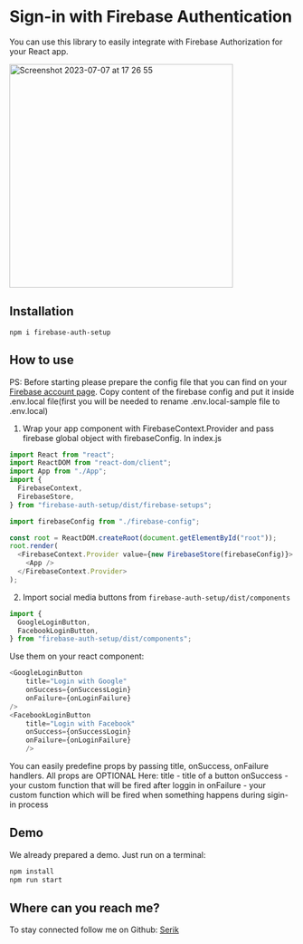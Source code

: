 # Sign-in with Firebase Authentication

You can use this library to easily integrate with Firebase Authorization for your React app.

<img width="395" alt="Screenshot 2023-07-07 at 17 26 55" src="https://github.com/serikshaikamalov/firebase-auth-setup/assets/11631958/d71aa5a2-cba8-467a-9c2c-9027f07bc00d">

## Installation

```
npm i firebase-auth-setup
```

## How to use

PS: Before starting please prepare the config file that you can find on your [Firebase account page](https://console.firebase.google.com/). Copy content of the firebase config and put it inside .env.local file(first you will be needed to rename .env.local-sample file to .env.local)

1. Wrap your app component with FirebaseContext.Provider and pass firebase global object with firebaseConfig. In index.js

```js
import React from "react";
import ReactDOM from "react-dom/client";
import App from "./App";
import {
  FirebaseContext,
  FirebaseStore,
} from "firebase-auth-setup/dist/firebase-setups";

import firebaseConfig from "./firebase-config";

const root = ReactDOM.createRoot(document.getElementById("root"));
root.render(
  <FirebaseContext.Provider value={new FirebaseStore(firebaseConfig)}>
    <App />
  </FirebaseContext.Provider>
);
```

2. Import social media buttons from `firebase-auth-setup/dist/components`

```js
import {
  GoogleLoginButton,
  FacebookLoginButton,
} from "firebase-auth-setup/dist/components";
```

Use them on your react component:

```js
<GoogleLoginButton
    title="Login with Google"
    onSuccess={onSuccessLogin}
    onFailure={onLoginFailure}
/>
<FacebookLoginButton
    title="Login with Facebook"
    onSuccess={onSuccessLogin}
    onFailure={onLoginFailure}
    />
```

You can easily predefine props by passing title, onSuccess, onFailure handlers. All props are OPTIONAL
Here:
title - title of a button
onSuccess - your custom function that will be fired after loggin in
onFailure - your custom function which will be fired when something happens during sigin-in process

## Demo

We already prepared a demo. Just run on a terminal:

```js
npm install
npm run start
```

## Where can you reach me?

To stay connected follow me on Github: [Serik](https://github.com/serikshaikamalov)
